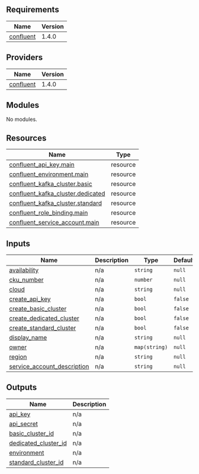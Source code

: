 ## Requirements

| Name | Version |
|------|---------|
| <a name="requirement_confluent"></a> [confluent](#requirement\_confluent) | 1.4.0 |

## Providers

| Name | Version |
|------|---------|
| <a name="provider_confluent"></a> [confluent](#provider\_confluent) | 1.4.0 |

## Modules

No modules.

## Resources

| Name | Type |
|------|------|
| [confluent_api_key.main](https://registry.terraform.io/providers/confluentinc/confluent/1.4.0/docs/resources/api_key) | resource |
| [confluent_environment.main](https://registry.terraform.io/providers/confluentinc/confluent/1.4.0/docs/resources/environment) | resource |
| [confluent_kafka_cluster.basic](https://registry.terraform.io/providers/confluentinc/confluent/1.4.0/docs/resources/kafka_cluster) | resource |
| [confluent_kafka_cluster.dedicated](https://registry.terraform.io/providers/confluentinc/confluent/1.4.0/docs/resources/kafka_cluster) | resource |
| [confluent_kafka_cluster.standard](https://registry.terraform.io/providers/confluentinc/confluent/1.4.0/docs/resources/kafka_cluster) | resource |
| [confluent_role_binding.main](https://registry.terraform.io/providers/confluentinc/confluent/1.4.0/docs/resources/role_binding) | resource |
| [confluent_service_account.main](https://registry.terraform.io/providers/confluentinc/confluent/1.4.0/docs/resources/service_account) | resource |

## Inputs

| Name | Description | Type | Default | Required |
|------|-------------|------|---------|:--------:|
| <a name="input_availability"></a> [availability](#input\_availability) | n/a | `string` | `null` | no |
| <a name="input_cku_number"></a> [cku\_number](#input\_cku\_number) | n/a | `number` | `null` | no |
| <a name="input_cloud"></a> [cloud](#input\_cloud) | n/a | `string` | `null` | no |
| <a name="input_create_api_key"></a> [create\_api\_key](#input\_create\_api\_key) | n/a | `bool` | `false` | no |
| <a name="input_create_basic_cluster"></a> [create\_basic\_cluster](#input\_create\_basic\_cluster) | n/a | `bool` | `false` | no |
| <a name="input_create_dedicated_cluster"></a> [create\_dedicated\_cluster](#input\_create\_dedicated\_cluster) | n/a | `bool` | `false` | no |
| <a name="input_create_standard_cluster"></a> [create\_standard\_cluster](#input\_create\_standard\_cluster) | n/a | `bool` | `false` | no |
| <a name="input_display_name"></a> [display\_name](#input\_display\_name) | n/a | `string` | `null` | no |
| <a name="input_owner"></a> [owner](#input\_owner) | n/a | `map(string)` | `null` | no |
| <a name="input_region"></a> [region](#input\_region) | n/a | `string` | `null` | no |
| <a name="input_service_account_description"></a> [service\_account\_description](#input\_service\_account\_description) | n/a | `string` | `null` | no |

## Outputs

| Name | Description |
|------|-------------|
| <a name="output_api_key"></a> [api\_key](#output\_api\_key) | n/a |
| <a name="output_api_secret"></a> [api\_secret](#output\_api\_secret) | n/a |
| <a name="output_basic_cluster_id"></a> [basic\_cluster\_id](#output\_basic\_cluster\_id) | n/a |
| <a name="output_dedicated_cluster_id"></a> [dedicated\_cluster\_id](#output\_dedicated\_cluster\_id) | n/a |
| <a name="output_environment"></a> [environment](#output\_environment) | n/a |
| <a name="output_standard_cluster_id"></a> [standard\_cluster\_id](#output\_standard\_cluster\_id) | n/a |
